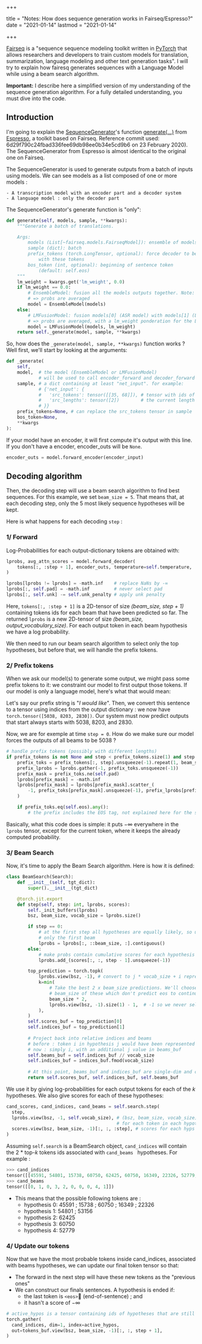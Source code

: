+++

title = "Notes: How does sequence generation works in Fairseq/Espresso?"
date = "2021-01-14"
lastmod = "2021-01-14"

+++

[Fairseq](https://github.com/pytorch/fairseq) is a "sequence sequence modeling toolkit written in [PyTorch](http://pytorch.org/) that allows researchers and developers to train custom models for translation, summarization, language modeling and other text generation tasks". I will try to explain how fairesq generates sequences with a Language Model while using a beam search algorithm.

<!--more-->

**Important:** I describe here a simplified version of my understanding of the sequence generation algorithm. For a fully detailed understanding, you must dive into the code.

## Introduction

I'm going to explain the [SequenceGenerator](https://github.com/freewym/espresso/blob/6d29f790c24fbad336fee69db98ee0b34e5cd9b6/fairseq/sequence_generator.py#L17)'s function [generate(...)](https://github.com/freewym/espresso/blob/6d29f790c24fbad336fee69db98ee0b34e5cd9b6/fairseq/sequence_generator.py#L86) from [Espresso](https://github.com/freewym/espresso), a toolkit based on Fairseq. Reference commit used:  6d29f790c24fbad336fee69db98ee0b34e5cd9b6 on 23 February 2020). The SequenceGenerator from Espresso is almost identical to the original one on Fairseq.

The SequenceGenerator is used to generate outputs from a batch of inputs using models. We can see models as a list composed of one or more models :

	- A transcription model with an encoder part and a decoder system
	- A language model : only the decoder part



The SequenceGenerator's generate function is "only":

```python
def generate(self, models, sample, **kwargs):
    """Generate a batch of translations.

    Args:
        models (List[~fairseq.models.FairseqModel]): ensemble of models
        sample (dict): batch
        prefix_tokens (torch.LongTensor, optional): force decoder to begin
            with these tokens
        bos_token (int, optional): beginning of sentence token
            (default: self.eos)
    """
    lm_weight = kwargs.get('lm_weight', 0.0)
    if lm_weight == 0.0:
      	# EnsembleModel: fusion all the models outputs together. Note: we can have only one model here
        # => probs are averaged
        model = EnsembleModel(models)
    else:
      	# LMFusionModel: fusion models[0] (ASR model) with models[1] (LM model)
        # => probs are averaged, with a lm_weight ponderation for the LM
        model = LMFusionModel(models, lm_weight)
    return self._generate(model, sample, **kwargs)
```



So, how does the `_generate(model, sample, **kwargs)` function works ? Well first, we'll start by looking at the arguments:

```python
def _generate(
    self,
    model,  # the model (EnsembleModel or LMFusionModel)
            # will be used to call encoder_forward and decoder_forward
    sample, # a dict containing at least "net_input". for example:
            # {'net_input': {
            #   'src_tokens': tensor([[35, 68]]), # tensor with ids of tokens "already" emitted
            #   'src_lengths': tensor([2])        # the current length of this tensor
            # }}
    prefix_tokens=None, # can replace the src_tokens tensor in sample 
    bos_token=None,
    **kwargs
):
```



If your model have an encoder, it will first compute it's output with this line. If you don't have a encoder, encoder_outs will be `None`.

```python
encoder_outs = model.forward_encoder(encoder_input)
```



## Decoding algorithm

Then, the decoding step will use a beam search algorithm to find best sequences. For this example, we set `beam_size = 5`. That means that, at each decoding step, only the 5 most likely sequence hypotheses will be kept. 

Here is what happens for each decoding `step` :

### 1/ Forward

Log-Probabilities for each output-dictionary tokens are obtained with:

```python
lprobs, avg_attn_scores = model.forward_decoder(
	tokens[:, :step + 1], encoder_outs, temperature=self.temperature,
)

lprobs[lprobs != lprobs] = -math.inf    # replace NaNs by -∞
lprobs[:, self.pad] = -math.inf         # never select pad
lprobs[:, self.unk] -= self.unk_penalty # apply unk penalty
```

Here, `tokens[:, :step + 1]` is a 2D-tensor of size _(beam_size, step + 1)_ containing tokens ids for each beam that have been predicted so far. The returned `lprobs` is a new 2D-tensor of size _(beam_size, output_vocabulary_size)_. For each output token in each beam hypothesis we have a log probability.

We then need to run our beam search algorithm to select only the top hypotheses, but before that, we will handle the prefix tokens.

### 2/ Prefix tokens

When we ask our model(s) to generate some output, we might pass some prefix tokens to it: we constraint our model to first output those tokens. If our model is only a language model, here's what that would mean:

Let's say our prefix string is "_I would like_". Then, we convert this sentence to a tensor using indices from the output dictionary : we now have `torch.tensor([5038, 8203, 2830])`. Our system must now predict outputs that start always starts with 5038, 8203, and 2830.

Now, we are for exemple at time `step = 0`. How do we make sure our model forces the outputs of all beams to be 5038 ? 

```python
# handle prefix tokens (possibly with different lengths)
if prefix_tokens is not None and step < prefix_tokens.size(1) and step < max_len:
    prefix_toks = prefix_tokens[:, step].unsqueeze(-1).repeat(1, beam_size).view(-1)
    prefix_lprobs = lprobs.gather(-1, prefix_toks.unsqueeze(-1))
    prefix_mask = prefix_toks.ne(self.pad)
    lprobs[prefix_mask] = -math.inf
    lprobs[prefix_mask] = lprobs[prefix_mask].scatter_(
        -1, prefix_toks[prefix_mask].unsqueeze(-1), prefix_lprobs[prefix_mask]
    )

    if prefix_toks.eq(self.eos).any():
        # the prefix includes the EOS tag, not explained here for the sake of simplicity 
```

Basically, what this code does is simple: it puts $-\infty$ everywhere in the `lprobs` tensor, except for the current token, where it keeps the already computed probability.



### 3/ Beam Search

Now, it's time to apply the Beam Search algorithm. Here is how it is defined:

```python
class BeamSearch(Search):
    def __init__(self, tgt_dict):
        super().__init__(tgt_dict)

    @torch.jit.export
    def step(self, step: int, lprobs, scores):
        self._init_buffers(lprobs)
        bsz, beam_size, vocab_size = lprobs.size()

        if step == 0:
            # at the first step all hypotheses are equally likely, so use
            # only the first beam
            lprobs = lprobs[:, ::beam_size, :].contiguous()
        else:
            # make probs contain cumulative scores for each hypothesis
            lprobs.add_(scores[:, :, step - 1].unsqueeze(-1))

        top_prediction = torch.topk(
            lprobs.view(bsz, -1), # convert to j * vocab_size + i representation (see below)
            k=min(
                # Take the best 2 x beam_size predictions. We'll choose the first
                # beam_size of these which don't predict eos to continue with.
                beam_size * 2,
                lprobs.view(bsz, -1).size(1) - 1,  # -1 so we never select pad
            ),
        )
        self.scores_buf = top_prediction[0]
        self.indices_buf = top_prediction[1]
        
        # Project back into relative indices and beams
        # before : token i in hypothesis j would have been represented as j * vocab_size + i
        # now : simply i, with an additional j value in beams_buf
        self.beams_buf = self.indices_buf // vocab_size
        self.indices_buf = indices_buf.fmod(vocab_size)
        
        # At this point, beams_buf and indices_buf are single-dim and contain relative indices
        return self.scores_buf, self.indices_buf, self.beams_buf
```

We use it by giving log-probabilities for each output tokens for each of the $k$ hypotheses. We also give scores for each of these hypotheses:

```python
cand_scores, cand_indices, cand_beams = self.search.step(
  step,
  lprobs.view(bsz, -1, self.vocab_size), # (bsz, beam_size, vocab_size): we have a log-prob
                                         # for each token in each hypothesis
  scores.view(bsz, beam_size, -1)[:, :, :step], # scores for each hyps at each step
)
```

Assuming `self.search` is a BeamSearch object,  `cand_indices` will contain the 2 * top-$k$ tokens ids associated with `cand_beams ` hypotheses. For example : 

```python
>>> cand_indices
tensor([[45591, 54801, 15738, 60750, 62425, 60750, 16349, 22326, 52779, 53156]])
>>> cand_beams
tensor([[0, 1, 0, 3, 2, 0, 0, 0, 4, 1]])
```

- This means that the possible following tokens are :
    - hypothesis $0$: 45591 ; 15738 ; 60750 ; 16349 ; 22326
    - hypothesis $1$: 54801 ; 53156
    - hypothesis $2$: 62425
    - hypothesis $3$: 60750
    - hypothesis $4$: 52779



### 4/ Update our tokens

Now that we have the most probable tokens inside cand_indices, associated with beams hypotheses, we can update our final token tensor so that:

- The forward in the next step will have these new tokens as the "previous ones"
- We can construct our finals sentences. A hypothesis is ended if:
    - the last token is `<eos>` (end-of-sentence) ; and
    - it hasn't a score of $-\infty$ 

```python
# active_hypos is a tensor containing ids of hypotheses that are still active
torch.gather(
  cand_indices, dim=1, index=active_hypos,
  out=tokens_buf.view(bsz, beam_size, -1)[:, :, step + 1],
)
```

